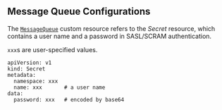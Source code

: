 
## Message Queue Configurations

The [`MessageQueue`][lifecycle-cr] custom resource refers to the *Secret* resource, which contains a user name and a password in SASL/SCRAM authentication.

`xxx`s are user-specified values.


```
apiVersion: v1
kind: Secret
metadata:
  namespace: xxx
  name: xxx       # a user name
data:
  password: xxx   # encoded by base64
```


[lifecycle-cr]: ./custom_resources.md#messagequeue
